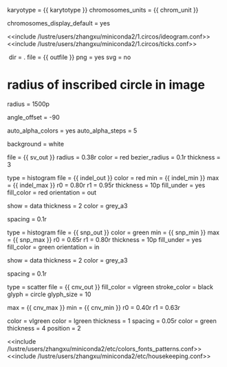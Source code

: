 karyotype = {{ karytotype }}
chromosomes_units = {{ chrom_unit }}

chromosomes_display_default = yes


<<include /lustre/users/zhangxu/miniconda2/1.circos/ideogram.conf>>
<<include /lustre/users/zhangxu/miniconda2/1.circos/ticks.conf>>

<image>
dir = .
file = {{ outfile }}
png = yes
svg = no

# radius of inscribed circle in image
radius = 1500p

angle_offset = -90

auto_alpha_colors = yes
auto_alpha_steps = 5

background = white

</image>

<links>

<link>
file = {{ sv_out }}
radius = 0.38r
color = red
bezier_radius = 0.1r
thickness = 3
</link>

</links>

<plots>

<plot>

type = histogram
file = {{ indel_out }}
color = red
min = {{ indel_min }}
max = {{ indel_max }}
r0 = 0.80r
r1 = 0.95r
thickness = 10p
fill_under = yes
fill_color = red
orientation = out

<axes>
show = data
thickness = 2
color = grey_a3
<axis>

spacing = 0.1r

</axis>
</axes>

</plot>

<plot>

type = histogram
file = {{ snp_out }}
color = green
min = {{ snp_min }}
max = {{ snp_max }}
r0 = 0.65r
r1 = 0.80r
thickness = 10p
fill_under = yes
fill_color = green
orientation = in

<axes>
show = data
thickness = 2
color = grey_a3
<axis>
 
spacing = 0.1r
 
</axis>
</axes>

</plot>

<plot>
type = scatter
file = {{ cnv_out }}
fill_color = vlgreen
stroke_color = black
glyph = circle
glyph_size = 10

max = {{ cnv_max }}
min = {{ cnv_min }}
r0 = 0.40r
r1 = 0.63r

<backgrounds>

<background>
color = vlgreen
</background>

</backgrounds>

<axes>
<axis>
color = lgreen
thickness = 1 
spacing = 0.05r
</axis>

<axis>
color = green
thickness = 4 
position = 2 
</axis>
</axes>

</plot>

</plots>

<<include /lustre/users/zhangxu/miniconda2/etc/colors_fonts_patterns.conf>>
<<include /lustre/users/zhangxu/miniconda2/etc/housekeeping.conf>>
